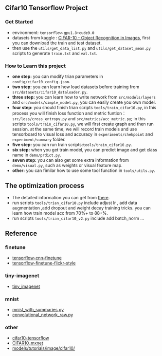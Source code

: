 
## Cifar10 Tensorflow Project

### Get Started
- environment: `tensorflow-gpu1.8+cude9.0`
- datasets from kaggle : [CIFAR-10 - Object Recognition in Images](https://www.kaggle.com/c/cifar-10/data), first you can download the train and test dataset.
- then use the `utils/get_data_list.py` and `utils/get_dataset_mean.py` scripts to generate `train.txt` and `val.txt`.

### How to Learn this project

- **one step:** you can modify trian parameters in `config/cifar10_config.json`.
- **two step:** you can learn how load datasets before training from `src/datasets/cifar10_dataloader.py`.
- **three step:** you can learn how to write network from `src/models/layers` and `src/models/simple_model.py`, you can easily create you own model.
- **four step:** you should finish trian scripts `tools/train_cifar10.py`, in this process you will finish loss function  and metric funtion：`src/loss/cross_entropy.py` and `src/metrics/acc_metric.py`; in this scripts `tools/train_cifar10.py`, we will first create graph and then run session. at the same time, we will record train models and use tensorboard to visual loss and accuracy in `experiments/chekpoint` and `experiment/summary` folder.
- **five step:** you can run train scripts:`tools/train_cifar10.py`.
- **six step:** when you get train model, you can predict image and get class name in `demo/prdict.py`.
- **seven step:** you can also get some extra information from `demo/visual.py`, such as weights or visual feature map.
- **other:** you can fimilar how to use some tool function in `tools/utils.py`.

## The optimization process

- The detailed information you can get from [there](https://github.com/ranjiewwen/TF_cifar10/blob/master/doc/scratch.md).
- run scripts `tools/trian_cifar10.py` include adjust lr , add data augmentation ,add dropout and weight decay training tricks. you can learn how train model acc from 70%+ to 88+%.
- run scripts `tools/trian_cifar10_v2.py` include add batch_norm ...

## Reference

### finetune

- [tensorflow-cnn-finetune](https://github.com/dgurkaynak/tensorflow-cnn-finetune)
- [tensorflow-finetune-flickr-style](https://github.com/joelthchao/tensorflow-finetune-flickr-style)

### tiny-imagenet  

- [tiny_imagenet](https://github.com/search?q=tiny-imagenet&type=Repositories)

### mnist

- [mnist_with_summaries.py](https://github.com/tensorflow/tensorflow/blob/master/tensorflow/examples/tutorials/mnist/mnist_with_summaries.py)
- [convolutional_network_raw.py](https://github.com/aymericdamien/TensorFlow-Examples/blob/master/examples/3_NeuralNetworks/convolutional_network_raw.py)

### other

- [cifar10-tensorflow](https://github.com/persistforever/cifar10-tensorflow)
- [CIFAR10_mxnet](https://github.com/yinglang/CIFAR10_mxnet)
- [models/tutorials/image/cifar10/](https://github.com/tensorflow/models/tree/master/tutorials/image/cifar10)



